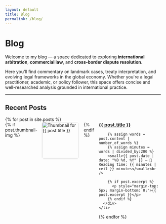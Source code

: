 ```yaml
---
layout: default
title: Blog
permalink: /blog/
---
```


# Blog

Welcome to my blog — a space dedicated to exploring **international arbitration**, **commercial law**, and **cross-border dispute resolution**.

Here you'll find commentary on landmark cases, treaty interpretation, and evolving legal frameworks in the global economy. Whether you're a legal practitioner, academic, or policy follower, this space offers concise and well-researched analysis grounded in international practice.

---

## Recent Posts

<ul style="list-style: none; padding-left: 0;">
  {% for post in site.posts %}
    <li style="display: flex; gap: 15px; align-items: flex-start; margin-bottom: 2em;">
      {% if post.thumbnail-img %}
        <img src="{{ post.thumbnail-img }}" alt="Thumbnail for {{ post.title }}" style="width: 120px; height: auto; border-radius: 6px;" />
      {% endif %}
      <div>
        <a href="{{ post.url }}"><strong style="font-size: 1.1em;">{{ post.title }}</strong></a><br />

        {% assign words = post.content | number_of_words %}
        {% assign minutes = words | divided_by:200 %}
        <small>{{ post.date | date: "%B %d, %Y" }} — 📖 Reading time: {{ minutes | ceil }} minutes</small><br />

        {% if post.excerpt %}
          <p style="margin-top: 5px; margin-bottom: 0;">{{ post.excerpt }}</p>
        {% endif %}
      </div>
    </li>
  {% endfor %}
</ul>

